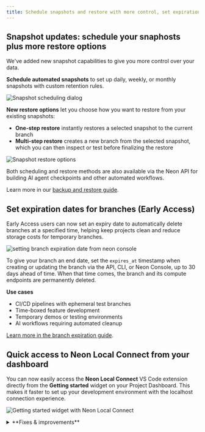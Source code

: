 ```yaml
---
title: Schedule snapshots and restore with more control, set expiration dates for branches, and more
---
```


## Snapshot updates: schedule your snaphosts plus more restore options

We've added new snapshot capabilities to give you more control over your data.

**Schedule automated snapshots** to set up daily, weekly, or monthly snapshots with custom retention rules.

![Snapshot scheduling dialog](/docs/guides/snapshot_schedule.png)

**New restore options** let you choose how you want to restore from your existing snapshots:

- **One-step restore** instantly restores a selected snapshot to the current branch
- **Multi-step restore** creates a new branch from the selected snapshot, which you can then inspect or test before finalizing the restore

![Snapshot restore options](/docs/relnotes/snapshot_restore_options.png)

Both scheduling and restore methods are also available via the Neon API for building AI agent checkpoints and other automated workflows.

Learn more in our [backup and restore guide](/docs/guides/backup-restore).

## Set expiration dates for branches (Early Access)

Early Access users can now set an expiry date to automatically delete branches at a specified time, helping keep projects clean and reduce storage costs for temporary branches.

![setting branch expiration date from neon console](/docs/relnotes/branch_expiration.png)

To give your branch an end date, set the `expires_at` timestamp when creating or updating the branch via the API, CLI, or Neon Console, up to 30 days ahead of time. When that time comes, the branch and its compute endpoints are permanently deleted.

**Use cases**

- CI/CD pipelines with ephemeral test branches
- Time-boxed feature development
- Temporary demos or testing environments
- AI workflows requiring automated cleanup

[Learn more in the branch expiration guide](/docs/guides/branch-expiration).

## Quick access to Neon Local Connect from your dashboard

You can now easily access the **Neon Local Connect** VS Code extension directly from the **Getting started** widget on your Project Dashboard. This makes it faster to set up your development environment with the localhost connection experience.

![Getting started widget with Neon Local Connect](/docs/relnotes/neon_local_connect_card.png)

<details>

<summary>**Fixes & improvements**</summary>

- **Drizzle Studio update**

  The Drizzle Studio integration that powers the **Tables** page in the Neon Console has been updated to version 1.2.3. For the latest improvements and fixes, see the [Neon Drizzle Studio Integration Changelog](https://github.com/neondatabase/neon-drizzle-studio-changelog/blob/main/CHANGELOG.md)

- **Neon CLI**
  - Added `set-expiration` subcommand to set or update branch expiration dates
  - Added `--expires-at` option to the `create` subcommand for setting expiration during branch creation
  - Updated to version 2.14.0 with branch expiration support. See [Neon CLI commands — branches](/docs/reference/cli-branches) for details.

- **Neon API**
  - Added `'resetting'` state to branch status API responses to indicate when a branch is being reset to a specific point in time or LSN

</details>
